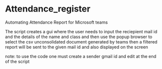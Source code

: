 # Attendance_register 
Automating Attendance Report for Microsoft teams 

The script creates a gui where the user needs to input the reciepient mail id and the details of the name and class and then use the popup browser to select the csv unconsolidated document generated by teams then a filtered report will be sent to the given mail id and also displayed on the screen 

note: to use the code one must create a sender gmail id and edit at the end of the script 
